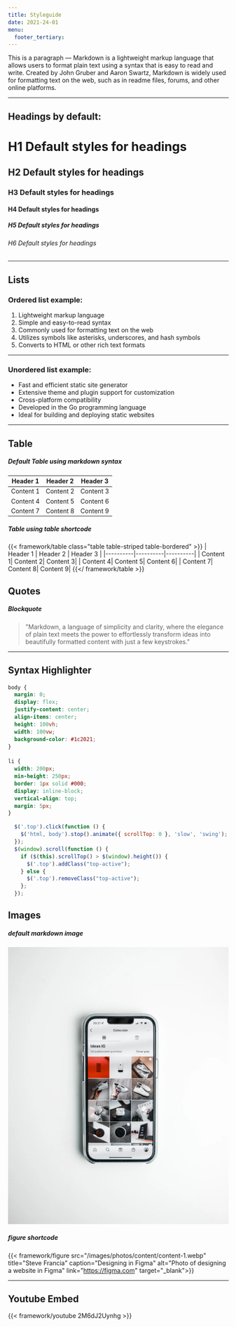 ```yaml
---
title: Styleguide
date: 2021-24-01
menu:
  footer_tertiary:
---
```


This is a paragraph — Markdown is a lightweight markup language that allows users to format plain text using a syntax that is easy to read and write. Created by John Gruber and Aaron Swartz, Markdown is widely used for formatting text on the web, such as in readme files, forums, and other online platforms. 

***

## Headings by default:

# H1 Default styles for headings
## H2 Default styles for headings
### H3 Default styles for headings
#### H4 Default styles for headings
##### H5 Default styles for headings
###### H6 Default styles for headings

***

## Lists

### Ordered list example:

1. Lightweight markup language
2. Simple and easy-to-read syntax
3. Commonly used for formatting text on the web
4. Utilizes symbols like asterisks, underscores, and hash symbols
5. Converts to HTML or other rich text formats

***

### Unordered list example:

* Fast and efficient static site generator
* Extensive theme and plugin support for customization
* Cross-platform compatibility
* Developed in the Go programming language
* Ideal for building and deploying static websites

***

## Table

##### Default Table using markdown syntax

| Header 1 | Header 2 | Header 3 |
|----------|----------|----------|
| Content 1| Content 2| Content 3|
| Content 4| Content 5| Content 6|
| Content 7| Content 8| Content 9|

##### Table using table shortcode

{{< framework/table class="table table-striped table-bordered" >}}
| Header 1 | Header 2 | Header 3 |
|----------|----------|----------|
| Content 1| Content 2| Content 3|
| Content 4| Content 5| Content 6|
| Content 7| Content 8| Content 9|
{{</ framework/table >}}

## Quotes

##### Blockquote

> "Markdown, a language of simplicity and clarity, where the elegance of plain text meets the power to effortlessly transform ideas into beautifully formatted content with just a few keystrokes."

***

## Syntax Highlighter

```css
body {
  margin: 0;
  display: flex;
  justify-content: center;
  align-items: center;
  height: 100vh;
  width: 100vw;
  background-color: #1c2021;
}

li {
  width: 200px;
  min-height: 250px;
  border: 1px solid #000;
  display: inline-block;
  vertical-align: top;
  margin: 5px;
}
```

```js
  $('.top').click(function () {
    $('html, body').stop().animate({ scrollTop: 0 }, 'slow', 'swing');
  });
  $(window).scroll(function () {
    if ($(this).scrollTop() > $(window).height()) {
      $('.top').addClass("top-active");
    } else {
      $('.top').removeClass("top-active");
    };
  });
```

## Images

##### default markdown image

![Rom](/images/photos/content/content-4.webp)

##### figure shortcode

{{< framework/figure src="/images/photos/content/content-1.webp" title="Steve Francia"  caption="Designing in Figma" alt="Photo of designing a website in Figma" link="https://figma.com" target="_blank">}}

***

## Youtube Embed

{{< framework/youtube 2M6dJ2Uynhg >}}
